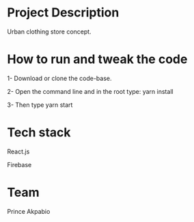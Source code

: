 # Project Description
Urban clothing store concept.

# How to run and tweak the code
1- Download or clone the code-base.

2- Open the command line and in the root type: yarn install

3- Then type yarn start

# Tech stack
React.js

Firebase

# Team
Prince Akpabio
